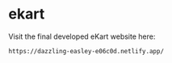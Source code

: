 # ekart

Visit the final developed eKart website here:

```
https://dazzling-easley-e06c0d.netlify.app/
```
